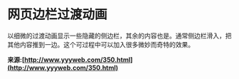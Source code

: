 # 网页边栏过渡动画

以细微的过渡动画显示一些隐藏的侧边栏，其余的内容也是。通常侧边栏滑入，把其他内容推到一边。这个可过程中可以加入很多微妙而奇特的效果。


**来源:[http://www.yyyweb.com/350.html](http://www.yyyweb.com/350.html)**
